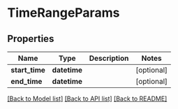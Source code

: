 # TimeRangeParams

## Properties
Name | Type | Description | Notes
------------ | ------------- | ------------- | -------------
**start_time** | **datetime** |  | [optional] 
**end_time** | **datetime** |  | [optional] 

[[Back to Model list]](../README.md#documentation-for-models) [[Back to API list]](../README.md#documentation-for-api-endpoints) [[Back to README]](../README.md)

